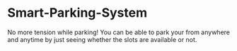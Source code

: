 # Smart-Parking-System
No more tension while parking!
You can be able to park your from anywhere and anytime by just seeing whether the slots are available or not. 
